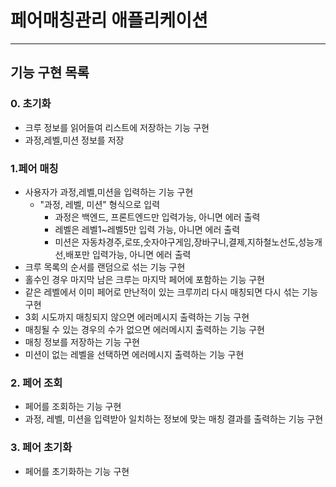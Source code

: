 # 페어매칭관리 애플리케이션

---

## 기능 구현 목록

### 0. 초기화
- 크루 정보를 읽어들여 리스트에 저장하는 기능 구현
- 과정,레벨,미션 정보를 저장
### 1.페어 매칭
- 사용자가 과정,레벨,미션을 입력하는 기능 구현
  - "과정, 레벨, 미션" 형식으로 입력
    - 과정은 백엔드, 프론트엔드만 입력가능, 아니면 에러 출력
    - 레벨은 레벨1~레벨5만 입력 가능, 아니면 에러 출력
    - 미션은 자동차경주,로또,숫자야구게임,장바구니,결제,지하철노선도,성능개선,배포만 입력가능, 아니면 에러 출력
- 크루 목록의 순서를 랜덤으로 섞는 기능 구현
- 홀수인 경우 마지막 남은 크루는 마지막 페어에 포함하는 기능 구현
- 같은 레벨에서 이미 페어로 만난적이 있는 크루끼리 다시 매칭되면 다시 섞는 기능 구현
- 3회 시도까지 매칭되지 않으면 에러메시지 출력하는 기능 구현
- 매칭될 수 있는 경우의 수가 없으면 에러메시지 출력하는 기능 구현
- 매칭 정보를 저장하는 기능 구현
- 미션이 없는 레벨을 선택하면 에러메시지 출력하는 기능 구현

### 2. 페어 조회
- 페어를 조회하는 기능 구현
- 과정, 레벨, 미션을 입력받아 일치하는 정보에 맞는 매칭 결과를 출력하는 기능 구현

### 3. 페어 초기화
- 페어를 초기화하는 기능 구현
